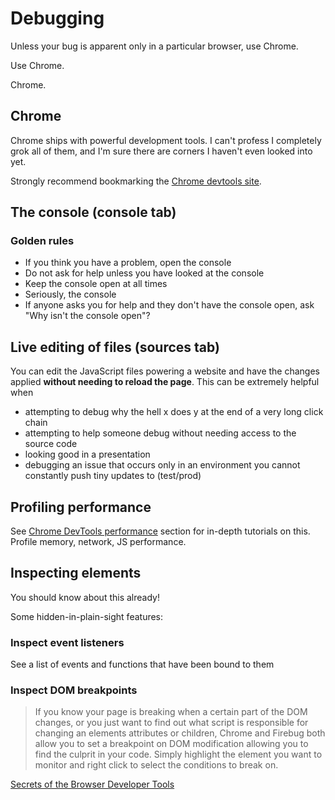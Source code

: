 # Debugging

Unless your bug is apparent only in a particular browser, use Chrome.

Use Chrome.

Chrome.

## Chrome

Chrome ships with powerful development tools. I can't profess I completely grok all of them, and I'm sure there are corners I haven't even looked into yet.

Strongly recommend bookmarking the [Chrome devtools site](https://developer.chrome.com/devtools).

## The console (console tab)

### Golden rules

 - If you think you have a problem, open the console
 - Do not ask for help unless you have looked at the console
 - Keep the console open at all times
 - Seriously, the console
 - If anyone asks you for help and they don't have the console open, ask "Why isn't the console open"?

## Live editing of files (sources tab)

You can edit the JavaScript files powering a website and have the changes applied **without needing to reload the page**.  This can be extremely helpful when

 - attempting to debug why the hell x does y at the end of a very long click chain
 - attempting to help someone debug without needing access to the source code
 - looking good in a presentation
 - debugging an issue that occurs only in an environment you cannot constantly push tiny updates to (test/prod)

## Profiling performance

See [Chrome DevTools performance](https://developer.chrome.com/devtools/docs/network) section for in-depth tutorials on this. 
Profile memory, network, JS performance.

## Inspecting elements

You should know about this already!

Some hidden-in-plain-sight features:

### Inspect event listeners

See a list of events and functions that have been bound to them

### Inspect DOM breakpoints
 
 > If you know your page is breaking when a certain part of the DOM changes, or you just want to find out what script is responsible for changing an elements attributes or children, Chrome and Firebug both allow you to set a breakpoint on DOM modification allowing you to find the culprit in your code. Simply highlight the element you want to monitor and right click to select the conditions to break on.

[Secrets of the Browser Developer Tools](http://devtoolsecrets.com/secret/debugging-dom-breakpoints.html)
